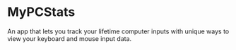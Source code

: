 # MyPCStats
An app that lets you track your lifetime computer inputs with unique ways to view your keyboard and mouse input data.
